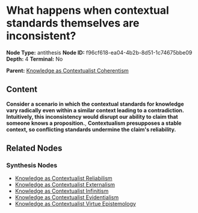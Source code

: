 # What happens when contextual standards themselves are inconsistent?

**Node Type:** antithesis
**Node ID:** f96cf618-ea04-4b2b-8d51-1c74675bbe09
**Depth:** 4
**Terminal:** No

**Parent:** [Knowledge as Contextualist Coherentism](knowledge-as-contextualist-coherentism-synthesis-869f3936-996a-4b69-aa25-774772cf8d3d.md)

## Content

**Consider a scenario in which the contextual standards for knowledge vary radically even within a similar context leading to a contradiction. Intuitively, this inconsistency would disrupt our ability to claim that someone knows a proposition.**, **Contextualism presupposes a stable context, so conflicting standards undermine the claim's reliability.**

## Related Nodes

### Synthesis Nodes

- [Knowledge as Contextualist Reliabilism](knowledge-as-contextualist-reliabilism-synthesis-6b585672-70bc-469b-aa42-602c1a20db2a.md)
- [Knowledge as Contextualist Externalism](knowledge-as-contextualist-externalism-synthesis-26215a84-f8cd-4e99-8ec0-a69b483193f9.md)
- [Knowledge as Contextualist Infinitism](knowledge-as-contextualist-infinitism-synthesis-76cd1c80-4dda-42f5-b5bf-75f62d0db0a6.md)
- [Knowledge as Contextualist Evidentialism](knowledge-as-contextualist-evidentialism-synthesis-070f301c-69f4-480c-ad8c-39c8a08365a0.md)
- [Knowledge as Contextualist Virtue Epistemology](knowledge-as-contextualist-virtue-epistemology-synthesis-abf5362f-bc71-42a4-98cb-c060ae9546ed.md)
